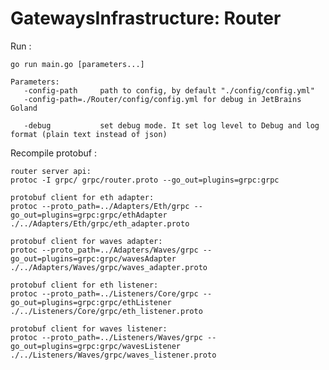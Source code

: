 # GatewaysInfrastructure: Router

Run :

    go run main.go [parameters...] 
    
    Parameters:
       -config-path     path to config, by default "./config/config.yml"
       -config-path=./Router/config/config.yml for debug in JetBrains Goland
       
       -debug           set debug mode. It set log level to Debug and log format (plain text instead of json)
       
Recompile protobuf :
    
    router server api:
    protoc -I grpc/ grpc/router.proto --go_out=plugins=grpc:grpc
    
    protobuf client for eth adapter:
    protoc --proto_path=../Adapters/Eth/grpc --go_out=plugins=grpc:grpc/ethAdapter ./../Adapters/Eth/grpc/eth_adapter.proto
 
    protobuf client for waves adapter:
    protoc --proto_path=../Adapters/Waves/grpc --go_out=plugins=grpc:grpc/wavesAdapter ./../Adapters/Waves/grpc/waves_adapter.proto
    
    protobuf client for eth listener:
    protoc --proto_path=../Listeners/Core/grpc --go_out=plugins=grpc:grpc/ethListener ./../Listeners/Core/grpc/eth_listener.proto
    
    protobuf client for waves listener:
    protoc --proto_path=../Listeners/Waves/grpc --go_out=plugins=grpc:grpc/wavesListener ./../Listeners/Waves/grpc/waves_listener.proto
